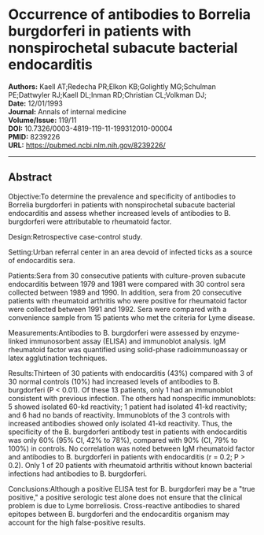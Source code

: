 # Occurrence of antibodies to Borrelia burgdorferi in patients with nonspirochetal subacute bacterial endocarditis

**Authors:** Kaell AT;Redecha PR;Elkon KB;Golightly MG;Schulman PE;Dattwyler RJ;Kaell DL;Inman RD;Christian CL;Volkman DJ;  
**Date:** 12/01/1993  
**Journal:** Annals of internal medicine  
**Volume/Issue:** 119/11  
**DOI:** 10.7326/0003-4819-119-11-199312010-00004  
**PMID:** 8239226  
**URL:** https://pubmed.ncbi.nlm.nih.gov/8239226/

---

## Abstract

Objective:To determine the prevalence and specificity of antibodies to Borrelia burgdorferi in patients with nonspirochetal subacute bacterial endocarditis and assess whether increased levels of antibodies to B. burgdorferi were attributable to rheumatoid factor.

Design:Retrospective case-control study.

Setting:Urban referral center in an area devoid of infected ticks as a source of endocarditis sera.

Patients:Sera from 30 consecutive patients with culture-proven subacute endocarditis between 1979 and 1981 were compared with 30 control sera collected between 1989 and 1990. In addition, sera from 20 consecutive patients with rheumatoid arthritis who were positive for rheumatoid factor were collected between 1991 and 1992. Sera were compared with a convenience sample from 15 patients who met the criteria for Lyme disease.

Measurements:Antibodies to B. burgdorferi were assessed by enzyme-linked immunosorbent assay (ELISA) and immunoblot analysis. IgM rheumatoid factor was quantified using solid-phase radioimmunoassay or latex agglutination techniques.

Results:Thirteen of 30 patients with endocarditis (43%) compared with 3 of 30 normal controls (10%) had increased levels of antibodies to B. burgdorferi (P < 0.01). Of these 13 patients, only 1 had an immunoblot consistent with previous infection. The others had nonspecific immunoblots: 5 showed isolated 60-kd reactivity; 1 patient had isolated 41-kd reactivity; and 6 had no bands of reactivity. Immunoblots of the 3 controls with increased antibodies showed only isolated 41-kd reactivity. Thus, the specificity of the B. burgdorferi antibody test in patients with endocarditis was only 60% (95% CI, 42% to 78%), compared with 90% (CI, 79% to 100%) in controls. No correlation was noted between IgM rheumatoid factor and antibodies to B. burgdorferi in patients with endocarditis (r = 0.2; P > 0.2). Only 1 of 20 patients with rheumatoid arthritis without known bacterial infections had antibodies to B. burgdorferi.

Conclusions:Although a positive ELISA test for B. burgdorferi may be a "true positive," a positive serologic test alone does not ensure that the clinical problem is due to Lyme borreliosis. Cross-reactive antibodies to shared epitopes between B. burgdorferi and the endocarditis organism may account for the high false-positive results.
